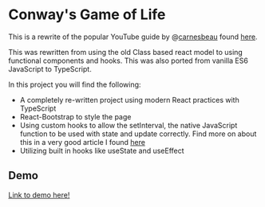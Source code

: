 # Conway's Game of Life
This is a rewrite of the popular YouTube guide by @[carnesbeau](https://twitter.com/carnesbeau) found [here](https://www.youtube.com/watch?v=PM0_Er3SvFQ&t).

This was rewritten from using the old Class based react model to using functional components and hooks. This was also ported from vanilla ES6 JavaScript to TypeScript.

In this project you will find the following:

 - A completely re-written project using modern React practices with TypeScript
 - React-Bootstrap to style the page
 - Using custom hooks to allow the setInterval, the native JavaScript function to be used with state and update correctly. Find more on about this in a very good article I found [here](https://overreacted.io/making-setinterval-declarative-with-react-hooks/)
 - Utilizing built in hooks like useState and useEffect
 
 ## Demo
 [Link to demo here!](game-of-life/game_of_life.gif)
